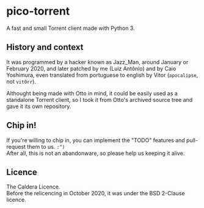 # pico-torrent
A fast and small Torrent client made with Python 3.  

## History and context
It was programmed by a hacker known as Jazz\_Man, around January or February
2020, and later patched by me (Luiz Antônio) and by Caio Yoshimura, even
translated from portuguese to english by Vitor (`apocalipse`, not `vit0rr`).  

Althought being made with Otto in mind, it could be easily used as a standalone
Torrent client, so I took it from Otto's archived source tree and gave it its
own repository.  

## Chip in!
If you're willing to chip in, you can implement the "TODO" features and
pull-request them to us. `:^)`  
After all, this is not an abandonware, so please help us keeping it alive.  

## Licence
The Caldera Licence.  
Before the relicencing in October 2020, it was under the BSD 2-Clause licence.
